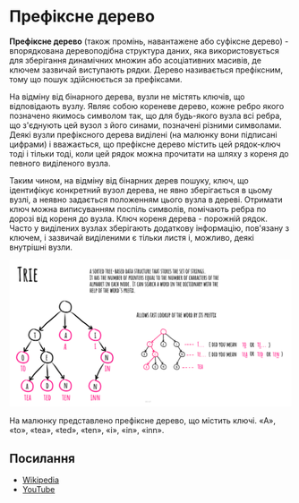 # Префіксне дерево

**Префіксне дерево** (також промінь, навантажене або суфіксне дерево) - впорядкована деревоподібна
структура даних, яка використовується для зберігання динамічних множин або асоціативних масивів, де
ключем зазвичай виступають рядки. Дерево називається префіксним, тому що пошук здійснюється за префіксами.

На відміну від бінарного дерева, вузли не містять ключів, що відповідають вузлу. Являє собою кореневе дерево, кожне
ребро якого позначено якимось символом так, що для будь-якого вузла всі ребра, що з'єднують цей вузол з його синами,
позначені різними символами. Деякі вузли префіксного дерева виділені (на малюнку вони підписані цифрами) і вважається,
що префіксне дерево містить цей рядок-ключ тоді і тільки тоді, коли цей рядок можна прочитати на шляху з
кореня до певного виділеного вузла.

Таким чином, на відміну від бінарних дерев пошуку, ключ, що ідентифікує конкретний вузол дерева, не явно зберігається в
цьому вузлі, а неявно задається положенням цього вузла в дереві. Отримати ключ можна виписуванням поспіль символів,
помічають ребра по дорозі від кореня до вузла. Ключ кореня дерева - порожній рядок. Часто у виділених вузлах зберігають
додаткову інформацію, пов'язану з ключем, і зазвичай виділеними є тільки листя і, можливо, деякі
внутрішні вузли.

![Префіксне дерево](./images/trie.jpg)

На малюнку представлено префіксне дерево, що містить ключі. «A», «to», «tea», «ted», «ten», «i», «in», «inn».

## Посилання

- [Wikipedia](https://en.wikipedia.org/wiki/Trie)
- [YouTube](https://www.youtube.com/watch?v=zIjfhVPRZCg&list=PLLXdhg_r2hKA7DPDsunoDZ-Z769jWn4R8&index=7&t=0s)
